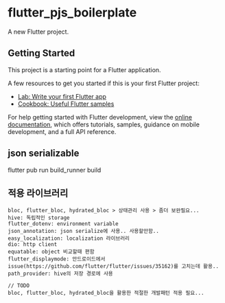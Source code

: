 # flutter_pjs_boilerplate

A new Flutter project.

## Getting Started

This project is a starting point for a Flutter application.

A few resources to get you started if this is your first Flutter project:

- [Lab: Write your first Flutter app](https://docs.flutter.dev/get-started/codelab)
- [Cookbook: Useful Flutter samples](https://docs.flutter.dev/cookbook)

For help getting started with Flutter development, view the
[online documentation](https://docs.flutter.dev/), which offers tutorials,
samples, guidance on mobile development, and a full API reference.

## json serializable
flutter pub run build_runner build

## 적용 라이브러리
```
bloc, flutter_bloc, hydrated_bloc > 상태관리 사용 > 좀더 보완필요...
hive: 독립적인 storage
flutter_dotenv: environment variable
json_annotation: json serialize에 사용.. 사용할만함..
easy_localization: localization 라이브러리
dio: http client
equatable: object 비교할때 편함
flutter_displaymode: 안드로이드에서 issue(https://github.com/flutter/flutter/issues/35162)를 고치는데 활용..
path_provider: hive의 저장 경로에 사용

// TODO
bloc, flutter_bloc, hydrated_bloc을 활용한 적절한 개발패턴 적용 필요...
```